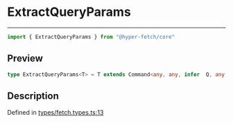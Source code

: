 

# ExtractQueryParams

<div class="api-docs__separator" data-reactroot="">

---

</div><div class="api-docs__import" data-reactroot="">

```ts
import { ExtractQueryParams } from "@hyper-fetch/core"
```

</div><div class="api-docs__section">

## Preview

</div><div class="api-docs__preview type single">

```ts
type ExtractQueryParams<T> = T extends Command<any, any, infer  Q, any, any, any, any, any, any, any> ? Q : never;
```

</div><div class="api-docs__section">

## Description

</div><div class="api-docs__description"><span class="api-docs__do-not-parse">



</span></div><p class="api-docs__definition">

Defined in [types/fetch.types.ts:13](https://github.com/BetterTyped/hyper-fetch/blob/0bdb96c0/packages/core/src/types/fetch.types.ts#L13)

</p>